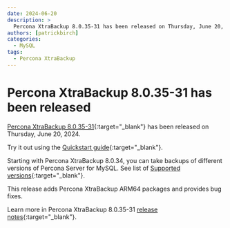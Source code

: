 ```yaml
---
date: 2024-06-20
description: >
  Percona XtraBackup 8.0.35-31 has been released on Thursday, June 20, 2024.
authors: [patrickbirch]
categories:
  - MySQL
tags:
  - Percona XtraBackup
---
```


# Percona XtraBackup 8.0.35-31 has been released

<!-- more -->

[Percona XtraBackup 8.0.35-31](https://docs.percona.com/percona-xtrabackup/8.0/){:target="_blank"} has been released on Thursday, June 20, 2024. 

Try it out using the [Quickstart guide](https://docs.percona.com/percona-xtrabackup/8.0/quickstart-overview.html){:target="_blank"}.

Starting with Percona XtraBackup 8.0.34, you can take backups of different versions of Percona Server for MySQL. See list of [Supported versions](https://docs.percona.com/percona-xtrabackup/8.0/supported-versions.html){:target="_blank"}.

This release adds Percona XtraBackup ARM64 packages and provides bug fixes.

Learn more in Percona XtraBackup 8.0.35-31 [release notes](https://docs.percona.com/percona-xtrabackup/8.0/release-notes/8.0/8.0.35-31.0.html){:target="_blank"}.

